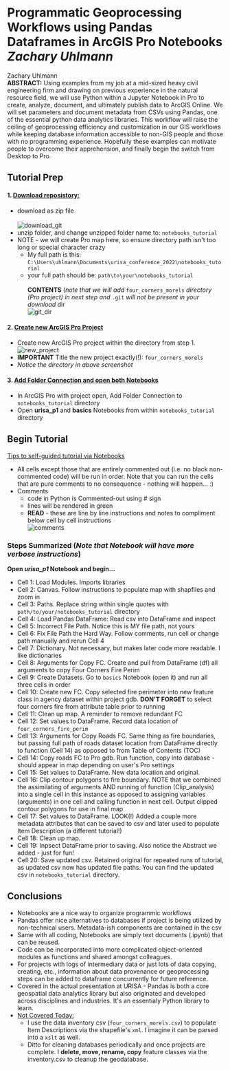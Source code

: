 # Programmatic Geoprocessing Workflows using Pandas Dataframes in ArcGIS Pro Notebooks *Zachary Uhlmann* </br>
Zachary Uhlmann</br>
**ABSTRACT:** Using examples from my job at a mid-sized heavy civil engineering firm and drawing on previous experience in the natural resource field, we will use Python within a Jupyter Notebook in Pro to create, analyze, document, and ultimately publish data to ArcGIS Online. We will set parameters and document metadata from CSVs using Pandas, one of the essential python data analytics libraries.  This workflow will raise the ceiling of geoprocessing efficiency and customization in our GIS workflows while keeping database information accessible to non-GIS people and those with no programming experience.  Hopefully these examples can motivate people to overcome their apprehension, and finally begin the switch from Desktop to Pro. 

## Tutorial Prep</br>

#### 1. <ins>Download reposistory:</ins></br>
- download as zip file</br></br>
![download_git](https://user-images.githubusercontent.com/48263393/196487941-c7fa7bbe-3d3d-4837-82b9-f8c9eebaf599.jpg)
- unzip folder, and change unzipped folder name to: ```notebooks_tutorial```</br>
- NOTE - we will create Pro map here, so ensure directory path isn't too long or special character crazy</br>
  - My full path is this: ```C:\Users\uhlmann\Documents\urisa_conference_2022\notebooks_tutorial```</br>
  - your full path should be: ```path\to\your\notebooks_tutorial```</br></br>
**CONTENTS** (_note that we will add_ ```four_corners_morels``` _directory (Pro project) in next step and_ ```.git``` _will not be present in your download_ dir</br>
![git_dir](https://user-images.githubusercontent.com/48263393/196567709-a71b9178-c975-4a77-8a52-8b54447a43e2.jpg)

#### 2. <ins>Create new ArcGIS Pro Project</ins></br>
- Create new ArcGIS Pro project within the directory from step 1.</br> 
![new_project](https://user-images.githubusercontent.com/48263393/196758715-11043927-70cd-4f04-8017-6ac8a0e1dbb6.jpg)</br>
- **IMPORTANT** Title the new project exactly(!): ```four_corners_morels```</br>
- _Notice the directory in above screenshot_</br>

#### 3. <ins>Add Folder Connection and open both Notebooks</ins></br>
- In ArcGIS Pro with project open, Add Folder Connection to ```notebooks_tutorial``` directory</br>
- Open **urisa_p1** and **basics** Notebooks from within ```notebooks_tutorial``` directory</br>

## Begin Tutorial</br>
<ins>Tips to self-guided tutorial via Notebooks</ins></br>
- All cells except those that are entirely commented out (i.e. no black non-commented code) will be run in order.  Note that you can run the cells that are pure comments to no consequence - nothing will happen... :)
- Comments
  - code in Python is Commented-out using # sign 
  - lines will be rendered in green
  - **READ** - these are line by line instructions and notes to compliment below cell by cell instructions</br>
  ![comments](https://user-images.githubusercontent.com/48263393/196494882-f7684b05-87cd-4743-87fe-c405e394f64d.jpg)</br>
  
### Steps Summarized (*Note that Notebook will have more verbose instructions*)
**Open _urisa_p1_ Notebook and begin...** 
- Cell 1: Load Modules. Imports libraries 
- Cell 2: Canvas.  Follow instructions to populate map with shapfiles and zoom in
- Cell 3: Paths. Replace string within single quotes with ```path/to/your/notebooks_tutorial``` directory
- Cell 4: Load Pandas DataFrame: Read csv into DataFrame and inspect
- Cell 5: Incorrect File Path. Notice this is MY file path, not yours
- Cell 6: Fix File Path the Hard Way. Follow comments, run cell or change path manually and rerun Cell 4
- Cell 7: Dictionary.  Not necessary, but makes later code more readable.  I like dictionaries
- Cell 8: Arguments for Copy FC.  Create and pull from DataFrame (df) all arguments to copy Four Corners Fire Perim
- Cell 9: Create Datasets.  Go to ```basics``` Notebook (open it) and run all three cells in order
- Cell 10: Create new FC.  Copy selected fire perimeter into new feature class in agency dataset within project gdb.
**DON'T FORGET** to select four corners fire from attribute table prior to running
- Cell 11: Clean up map.  A reminder to remove redundant FC
- Cell 12: Set values to DataFrame. Record data location of ```four_corners_fire_perim```
- Cell 13: Arguments for Copy Roads FC.  Same thing as fire boundaries, but passing full path of roads dataset location from DataFrame directly to function (Cell 14) as opposed to from Table of Contents (TOC)
- Cell 14: Copy roads FC to Pro gdb.  Run function, copy into database - should appear in map depending on user's Pro settings
- Cell 15: Set values to DataFrame.  New data location and original.
- Cell 16: Clip contour polygons to fire boundary. NOTE that we combined the assimilating of arguments AND running of function (Clip_analysis) into a single cell in this instance as opposed to assigning variables (arguments) in one cell and calling function in next cell. Output clipped contour polygons for use in final map
- Cell 17: Set values to DataFrame. LOOK(!)  Added a couple more metadata attributes that can be saved to csv and later used to populate Item Description (a different tutorial!)
- Cell 18: Clean up map.  
- Cell 19: Inpsect DataFrame prior to saving.  Also notice the Abstract we added - just for fun!
- Cell 20: Save updated csv.  Retained original for repeated runs of tutorial, as updated csv now has updated file paths.  You can find the updated csv in ```notebooks_tutorial``` directory.

## Conclusions
- Notebooks are a nice way to organize programmic workflows
- Pandas offer nice alternatives to databases if project is being utilized by non-technical users.  Metadata-ish components are contained in the csv
- Same with all coding, Notebooks are simply text documents (.ipynb) that can be reused.  
- Code can be incorporated into more complicated object-oriented modules as functions and shared amongst colleagues.
- For projects with logs of intermediary data or just lots of data copying, creating, etc., information about data provenance or geoprocessing steps can be added to dataframe concurrently for future reference.
- Covered in the actual presentation at URISA - Pandas is both a core geospatial data analytics library but also originated and developed  across disciplines and industries.  It's an essentialy Python library to learn.
- <ins>Not Covered Today:</ins> 
  - I use the data inventory csv (```four_corners_morels.csv```) to populate Item Descriptions via the shapefile's ```xml```.  I imagine it can be parsed into a ```xslt``` as well.
  - Ditto for cleaning databases periodically and once projects are complete.  I **delete, move, rename, copy** feature classes via the inventory.csv to cleanup the geodatabase.

  


